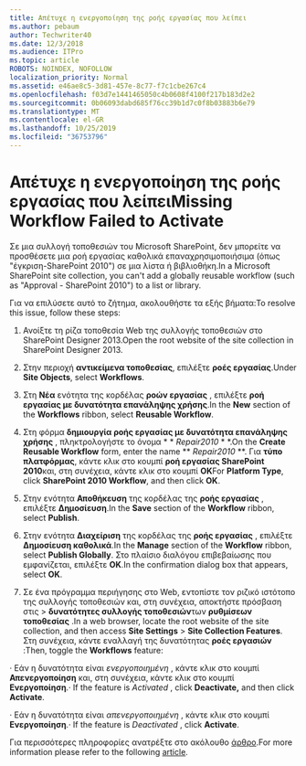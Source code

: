 ```yaml
---
title: Απέτυχε η ενεργοποίηση της ροής εργασίας που λείπει
ms.author: pebaum
author: Techwriter40
ms.date: 12/3/2018
ms.audience: ITPro
ms.topic: article
ROBOTS: NOINDEX, NOFOLLOW
localization_priority: Normal
ms.assetid: e46ae8c5-3d81-457e-8c77-f7c1cbe267c4
ms.openlocfilehash: f03d7e1441465050c4b0608f4100f217b183d2e2
ms.sourcegitcommit: 0b06093dabd685f76cc39b1d7c0f8b03883b6e79
ms.translationtype: MT
ms.contentlocale: el-GR
ms.lasthandoff: 10/25/2019
ms.locfileid: "36753796"
---
```

# <a name="missing-workflow-failed-to-activate"></a><span data-ttu-id="21303-102">Απέτυχε η ενεργοποίηση της ροής εργασίας που λείπει</span><span class="sxs-lookup"><span data-stu-id="21303-102">Missing Workflow Failed to Activate</span></span>

<span data-ttu-id="21303-103">Σε μια συλλογή τοποθεσιών του Microsoft SharePoint, δεν μπορείτε να προσθέσετε μια ροή εργασίας καθολικά επαναχρησιμοποιήσιμα (όπως "έγκριση-SharePoint 2010") σε μια λίστα ή βιβλιοθήκη.</span><span class="sxs-lookup"><span data-stu-id="21303-103">In a Microsoft SharePoint site collection, you can't add a globally reusable workflow (such as "Approval - SharePoint 2010") to a list or library.</span></span>
  
<span data-ttu-id="21303-104">Για να επιλύσετε αυτό το ζήτημα, ακολουθήστε τα εξής βήματα:</span><span class="sxs-lookup"><span data-stu-id="21303-104">To resolve this issue, follow these steps:</span></span> 
  
1. <span data-ttu-id="21303-105">Ανοίξτε τη ρίζα τοποθεσία Web της συλλογής τοποθεσιών στο SharePoint Designer 2013.</span><span class="sxs-lookup"><span data-stu-id="21303-105">Open the root website of the site collection in SharePoint Designer 2013.</span></span>
  
2. <span data-ttu-id="21303-106">Στην περιοχή **αντικείμενα τοποθεσίας**, επιλέξτε **ροές εργασίας**.</span><span class="sxs-lookup"><span data-stu-id="21303-106">Under **Site Objects**, select **Workflows**.</span></span> 
  
3. <span data-ttu-id="21303-107">Στη **Νέα** ενότητα της κορδέλας **ροών εργασίας** , επιλέξτε **ροή εργασίας με δυνατότητα επανάληψης χρήσης**.</span><span class="sxs-lookup"><span data-stu-id="21303-107">In the **New** section of the **Workflows** ribbon, select **Reusable Workflow**.</span></span> 
  
4. <span data-ttu-id="21303-108">Στη φόρμα **δημιουργία ροής εργασίας με δυνατότητα επανάληψης χρήσης** , πληκτρολογήστε το όνομα \* \* *Repair2010* \* \*.</span><span class="sxs-lookup"><span data-stu-id="21303-108">On the **Create Reusable Workflow** form, enter the name \*\* *Repair2010* \*\*.</span></span> <span data-ttu-id="21303-109">Για **τύπο πλατφόρμας**, κάντε κλικ στο κουμπί **ροή εργασίας SharePoint 2010**και, στη συνέχεια, κάντε κλικ στο κουμπί **OK**</span><span class="sxs-lookup"><span data-stu-id="21303-109">For **Platform Type**, click **SharePoint 2010 Workflow**, and then click **OK**.</span></span> 
  
1. <span data-ttu-id="21303-110">Στην ενότητα **Αποθήκευση** της κορδέλας της **ροής εργασίας** , επιλέξτε **Δημοσίευση**.</span><span class="sxs-lookup"><span data-stu-id="21303-110">In the **Save** section of the **Workflow** ribbon, select **Publish**.</span></span> 
  
2. <span data-ttu-id="21303-111">Στην ενότητα **Διαχείριση** της κορδέλας της **ροής εργασίας** , επιλέξτε **Δημοσίευση καθολικά**.</span><span class="sxs-lookup"><span data-stu-id="21303-111">In the **Manage** section of the **Workflow** ribbon, select **Publish Globally**.</span></span> <span data-ttu-id="21303-112">Στο πλαίσιο διαλόγου επιβεβαίωσης που εμφανίζεται, επιλέξτε **OK**.</span><span class="sxs-lookup"><span data-stu-id="21303-112">In the confirmation dialog box that appears, select **OK**.</span></span> 
  
3. <span data-ttu-id="21303-113">Σε ένα πρόγραμμα περιήγησης στο Web, εντοπίστε τον ριζικό ιστότοπο της συλλογής τοποθεσιών και, στη συνέχεια, αποκτήστε πρόσβαση στις \> **δυνατότητες συλλογής τοποθεσιών**των **ρυθμίσεων τοποθεσίας** .</span><span class="sxs-lookup"><span data-stu-id="21303-113">In a web browser, locate the root website of the site collection, and then access **Site Settings** \> **Site Collection Features**.</span></span> <span data-ttu-id="21303-114">Στη συνέχεια, κάντε εναλλαγή της δυνατότητας **ροές εργασιών** :</span><span class="sxs-lookup"><span data-stu-id="21303-114">Then, toggle the **Workflows** feature:</span></span> 
  
<span data-ttu-id="21303-115">· Εάν η δυνατότητα είναι *ενεργοποιημένη* , κάντε κλικ στο κουμπί **Απενεργοποίηση** και, στη συνέχεια, κάντε κλικ στο κουμπί **Ενεργοποίηση**.</span><span class="sxs-lookup"><span data-stu-id="21303-115">· If the feature is  *Activated*  , click **Deactivate,** and then click **Activate**.</span></span> 
  
<span data-ttu-id="21303-116">· Εάν η δυνατότητα είναι *απενεργοποιημένη* , κάντε κλικ στο κουμπί **Ενεργοποίηση**.</span><span class="sxs-lookup"><span data-stu-id="21303-116">· If the feature is  *Deactivated*  , click **Activate**.</span></span> 
  
<span data-ttu-id="21303-117">Για περισσότερες πληροφορίες ανατρέξτε στο ακόλουθο [άρθρο](https://go.microsoft.com/fwlink/?linkid=2047770&amp;clcid=0x409).</span><span class="sxs-lookup"><span data-stu-id="21303-117">For more information please refer to the following [article](https://go.microsoft.com/fwlink/?linkid=2047770&amp;clcid=0x409).</span></span>
  

